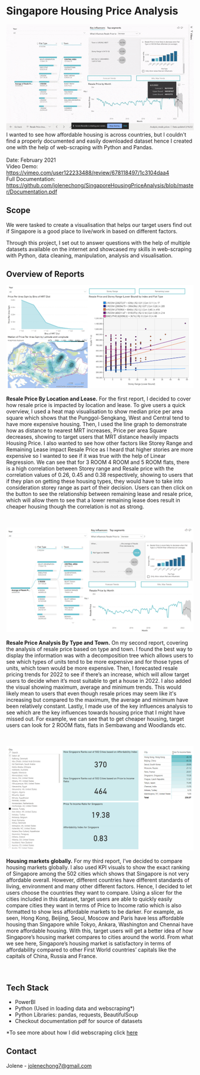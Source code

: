 # Singapore Housing Price Analysis
![Alt Text](interaction.gif)<br>
I wanted to see how affordable housing is across countries, but I couldn't find a properly documented and easily downloaded dataset hence I created one with the help of web-scraping with Python and Pandas. 
<br><br>
Date: February 2021 <br>
Video Demo: https://vimeo.com/user122233488/review/678118497/1c3104daa4<br>
Full Documentation: https://github.com/jolenechong/SingaporeHousingPriceAnalysis/blob/master/Documentation.pdf <br>

## Scope
We were tasked to create a visualisation that helps our target users find out if Singapore is a good place to live/work in based on different factors.<br>

Through this project, I set out to answer questions with the help of multiple datasets available on the internet and showcased my skills in web-scraping with Python, data cleaning, manipulation, analysis and visualisation.<br>

## Overview of Reports
<img src='ResalePriceByLocation&Lease.png'/><br><br>
<strong>Resale Price By Location and Lease.</strong> For the first report, I decided to cover how resale price is impacted by location and lease. To give users a quick overview, I used a heat map visualisation to show median price per area square which shows that the Punggol-Sengkang, West and Central tend to have more expensive housing. Then, I used the line graph to demonstrate how as distance to nearest MRT increases, Price per area Square decreases, showing to target users that MRT distance heavily impacts Housing Price. I also wanted to see how other factors like Storey Range and Remaining Lease impact Resale Price as I heard that higher stories are more expensive so I wanted to see if it was true with the help of Linear Regression. We can see that for 3 ROOM 4 ROOM and 5 ROOM flats, there is a high correlation between Storey range and Resale price with the correlation values of 0.26, 0.45 and 0.38 respectively, showing to users that if they plan on getting these housing types, they would have to take into consideration storey range as part of their decision. Users can then click on the button to see the relationship between remaining lease and resale price, which will allow them to see that a lower remaining lease does result in cheaper housing though the correlation is not as strong.
<br><br><br>

<img src='ResalePriceAnalysisByType&Town.png'/><br><br>
<strong>Resale Price Analysis By Type and Town.</strong> On my second report, covering the analysis of resale price based on type and town. I found the best way to display the information was with a decomposition tree which allows users to see which types of units tend to be more expensive and for those types of units, which town would be more expensive. Then, I forecasted resale pricing trends for 2022 to see if there’s an increase, which will allow target users to decide when it’s most suitable to get a house in 2022. I also added the visual showing maximum, average and minimum trends. This would likely mean to users that even though resale prices may seem like it's increasing but compared to the maximum, the average and minimum have been relatively constant. Lastly, I made use of the key influences analysis to see which are the key influences towards housing price that I might have missed out. For example, we can see that to get cheaper housing, target users can look for 2 ROOM flats, flats in Sembawang and Woodlands etc.
<br><br><br>

<img src='HousingMarketsGlobally.png'/><br><br>
<strong>Housing markets globally.</strong> For my third report, I’ve decided to compare housing markets globally.  I also used KPI visuals to show the exact ranking of Singapore among the 502 cities which shows that Singapore is not very affordable overall. However, different countries have different standards of living, environment and many other different factors. Hence, I decided to let users choose the countries they want to compare. Using a slicer for the cities included in this dataset, target users are able to quickly easily compare cities they want in terms of Price to Income ratio which is also formatted to show less affordable markets to be darker. For example, as seen, Hong Kong, Beijing, Seoul, Moscow and Paris have less affordable housing than Singapore while Tokyo, Ankara, Washington and Chennai have more affordable housing. With this, target users will get a better idea of how Singapore’s housing market compares to cities around the world. From what we see here, Singapore’s housing market is satisfactory in terms of affordability compared to other First World countries’ capitals like the capitals of China, Russia and France.
<br><br><br>

## Tech Stack
- PowerBI
- Python (Used in loading data and webscraping*)
- Python Libraries: pandas, requests, BeautifulSoup
- Checkout documentation pdf for source of datasets

*To see more about how I did webscraping click [here](https://github.com/jolenechong/SingaporeHousingPriceAnalysis/tree/main/global%20housing%20price%20index%20webscraping)

## Contact
Jolene - [jolenechong7@gmail.com](mailto:jolenechong7@gmail.com) <br>
